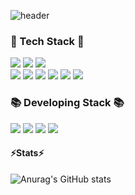 ![header](https://capsule-render.vercel.app/api?type=waving&color=0:4A8DFF,100:FFE87B&text=Welcome%20👋&animation=twinkling&fontColor=FFFFFF&fontSize=35&height=250)


### 🚀 Tech Stack 🚀
<div width="100%">
  <img src="https://img.shields.io/badge/html-E34F26?style=for-the-badge&logo=html5&logoColor=white">
  <img src="https://img.shields.io/badge/css-1572B6?style=for-the-badge&logo=css3&logoColor=white">
  <img src="https://img.shields.io/badge/javascript-F7DF1E?style=for-the-badge&logo=javascript&logoColor=black">
  <br>
  <img src="https://img.shields.io/badge/Python-3776AB?style=for-the-badge&logo=python&logoColor=white">
  <img src="https://img.shields.io/badge/JAVA-007396?style=for-the-badge&logo=openjdk&logoColor=white">
  <img src="https://img.shields.io/badge/Spring-6DB33F?style=for-the-badge&logo=spring&logoColor=white"> 
  <img src="https://img.shields.io/badge/SpringBoot-6DB33F?style=for-the-badge&logo=springboot&logoColor=white"> 
  <img src="https://img.shields.io/badge/mysql-4479A1?style=for-the-badge&logo=mysql&logoColor=white">
  <img src="https://img.shields.io/badge/github-181717?style=for-the-badge&logo=github&logoColor=white">
</div>
 
### 📚 Developing Stack 📚
<div width="100%">
  <img src="https://img.shields.io/badge/Spring Security-6DB33F?style=for-the-badge&logo=springsecurity&logoColor=white"/>
  <img src="https://img.shields.io/badge/Docker-2496ED?style=for-the-badge&logo=docker&logoColor=white"/>
  <img src="https://img.shields.io/badge/Linux-FCC624?style=for-the-badge&logo=linux&logoColor=black"/>
  <img src="https://img.shields.io/badge/amazon-232F3E?style=for-the-badge&logo=amazonwebservices&logoColor=white"/>
</div>

#### ⚡Stats⚡
![Anurag's GitHub stats](https://github-readme-stats.vercel.app/api?username=leevigong&show_icons=true&theme=radical)


<!--
![header](https://capsule-render.vercel.app/api?type=venom&color=timeGradient&text=Welcome%20👋&fontSize=35&fontAlignY=40&height=250&fontColor=000000)
<img src="https://github-readme-stats.vercel.app/api/top-langs/?username=leevigong&layout=compact">

![Top Langs](https://github-readme-stats.vercel.app/api/top-langs/?username=leevigong&layout=compact)
![Anurag's GitHub stats](https://github-readme-stats.vercel.app/api?username=leevigong&show_icons=true&theme=radical)

<img src="https://github-readme-stats.vercel.app/api?username=leevigong&show_icons=true">
**leevigong/leevigong** is a ✨ _special_ ✨ repository because its `README.md` (this file) appears on your GitHub profile.

Here are some ideas to get you started:

- 🔭 I’m currently working on ...
- 🌱 I’m currently learning ...
- 👯 I’m looking to collaborate on ...
- 🤔 I’m looking for help with ...
- 💬 Ask me about ...
- 📫 How to reach me: ...
- 😄 Pronouns: ...
- ⚡ Fun fact: ...
-->

